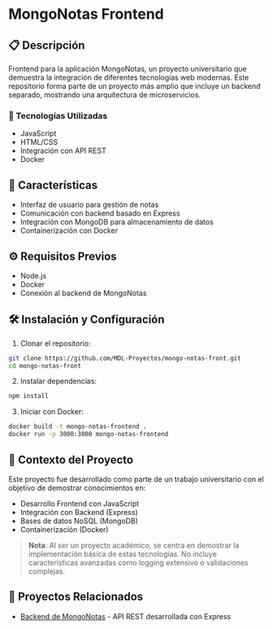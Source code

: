 # MongoNotas Frontend

## 📋 Descripción
Frontend para la aplicación MongoNotas, un proyecto universitario que demuestra la integración de diferentes tecnologías web modernas. Este repositorio forma parte de un proyecto más amplio que incluye un backend separado, mostrando una arquitectura de microservicios.

### 🔧 Tecnologías Utilizadas
- JavaScript
- HTML/CSS
- Integración con API REST
- Docker

## 🚀 Características
- Interfaz de usuario para gestión de notas
- Comunicación con backend basado en Express
- Integración con MongoDB para almacenamiento de datos
- Containerización con Docker

## ⚙️ Requisitos Previos
- Node.js
- Docker
- Conexión al backend de MongoNotas

## 🛠️ Instalación y Configuración

1. Clonar el repositorio:
```bash
git clone https://github.com/MDL-Proyectos/mongo-notas-front.git
cd mongo-notas-front
```

2. Instalar dependencias:
```bash
npm install
```

3. Iniciar con Docker:
```bash
docker build -t mongo-notas-frontend .
docker run -p 3000:3000 mongo-notas-frontend
```

## 🎯 Contexto del Proyecto
Este proyecto fue desarrollado como parte de un trabajo universitario con el objetivo de demostrar conocimientos en:
- Desarrollo Frontend con JavaScript
- Integración con Backend (Express)
- Bases de datos NoSQL (MongoDB)
- Containerización (Docker)

> **Nota**: Al ser un proyecto académico, se centra en demostrar la implementación básica de estas tecnologías. No incluye características avanzadas como logging extensivo o validaciones complejas.

## 🔗 Proyectos Relacionados
- [Backend de MongoNotas](https://github.com/MDL-Proyectos/mongo_notas) - API REST desarrollada con Express

